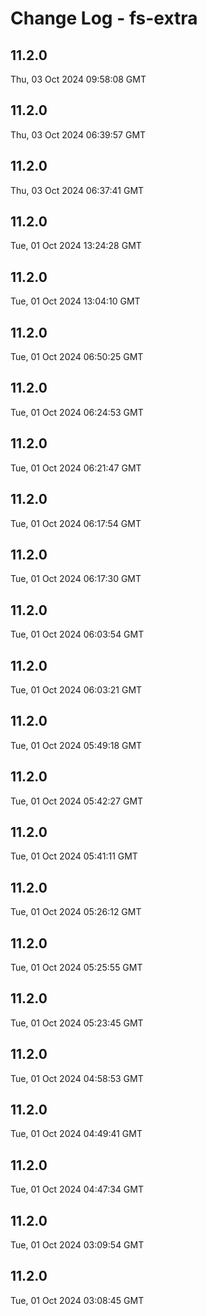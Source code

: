 # Change Log - fs-extra

<!-- This log was last generated on Thu, 03 Oct 2024 09:58:08 GMT and should not be manually modified. -->

<!-- Start content -->

## 11.2.0

Thu, 03 Oct 2024 09:58:08 GMT

## 11.2.0

Thu, 03 Oct 2024 06:39:57 GMT

## 11.2.0

Thu, 03 Oct 2024 06:37:41 GMT

## 11.2.0

Tue, 01 Oct 2024 13:24:28 GMT

## 11.2.0

Tue, 01 Oct 2024 13:04:10 GMT

## 11.2.0

Tue, 01 Oct 2024 06:50:25 GMT

## 11.2.0

Tue, 01 Oct 2024 06:24:53 GMT

## 11.2.0

Tue, 01 Oct 2024 06:21:47 GMT

## 11.2.0

Tue, 01 Oct 2024 06:17:54 GMT

## 11.2.0

Tue, 01 Oct 2024 06:17:30 GMT

## 11.2.0

Tue, 01 Oct 2024 06:03:54 GMT

## 11.2.0

Tue, 01 Oct 2024 06:03:21 GMT

## 11.2.0

Tue, 01 Oct 2024 05:49:18 GMT

## 11.2.0

Tue, 01 Oct 2024 05:42:27 GMT

## 11.2.0

Tue, 01 Oct 2024 05:41:11 GMT

## 11.2.0

Tue, 01 Oct 2024 05:26:12 GMT

## 11.2.0

Tue, 01 Oct 2024 05:25:55 GMT

## 11.2.0

Tue, 01 Oct 2024 05:23:45 GMT

## 11.2.0

Tue, 01 Oct 2024 04:58:53 GMT

## 11.2.0

Tue, 01 Oct 2024 04:49:41 GMT

## 11.2.0

Tue, 01 Oct 2024 04:47:34 GMT

## 11.2.0

Tue, 01 Oct 2024 03:09:54 GMT

## 11.2.0

Tue, 01 Oct 2024 03:08:45 GMT
